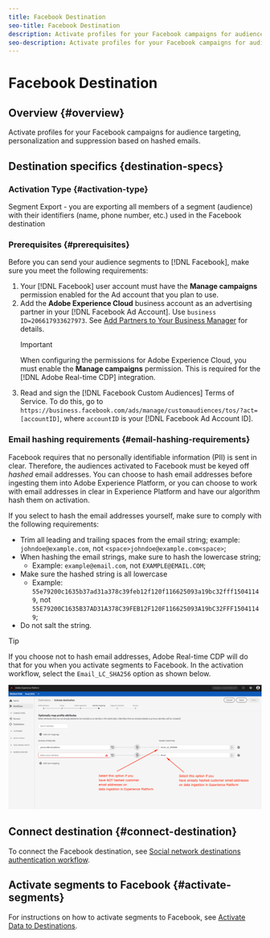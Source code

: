 ```yaml
---
title: Facebook Destination
seo-title: Facebook Destination
description: Activate profiles for your Facebook campaigns for audience targeting, personalization and suppression based on hashed emails.
seo-description: Activate profiles for your Facebook campaigns for audience targeting, personalization and suppression based on hashed emails.
---
```


# Facebook Destination 

## Overview {#overview}

Activate profiles for your Facebook campaigns for audience targeting, personalization and suppression based on hashed emails.

## Destination specifics {destination-specs}

### Activation Type {#activation-type}

Segment Export - you are exporting all members of a segment (audience) with their identifiers (name, phone number, etc.) used in the Facebook destination

### Prerequisites {#prerequisites}

Before you can send your audience segments to [!DNL Facebook], make sure you meet the following requirements:

1. Your [!DNL Facebook] user account must have the **Manage campaigns** permission enabled for the Ad account that you plan to use.
2. Add the **Adobe Experience Cloud** business account as an advertising partner in your [!DNL Facebook Ad Account]. Use `business ID=206617933627973`. See [Add Partners to Your Business Manager](https://www.facebook.com/business/help/1717412048538897) for details.
    >[!IMPORTANT]
    > When configuring the permissions for Adobe Experience Cloud, you must enable the **Manage campaigns** permission. This is required for the [!DNL Adobe Real-time CDP] integration.
3. Read and sign the [!DNL Facebook Custom Audiences] Terms of Service. To do this, go to `https://business.facebook.com/ads/manage/customaudiences/tos/?act=[accountID]`, where `accountID` is your [!DNL Facebook Ad Account ID].

### Email hashing requirements {#email-hashing-requirements}

Facebook requires that no personally identifiable information (PII) is sent in clear. Therefore, the audiences activated to Facebook must be keyed off *hashed* email addresses. You can choose to hash email addresses before ingesting them into Adobe Experience Platform, or you can choose to work with email addresses in clear in Experience Platform and have our algorithm hash them on activation.

If you select to hash the email addresses yourself, make sure to comply with the following requirements:

* Trim all leading and trailing spaces from the email string; example: `johndoe@example.com`, not `<space>johndoe@example.com<space>`;
* When hashing the email strings, make sure to hash the lowercase string;
  * Example: `example@email.com`, not `EXAMPLE@EMAIL.COM`;
* Make sure the hashed string is all lowercase
  * Example: `55e79200c1635b37ad31a378c39feb12f120f116625093a19bc32fff15041149`, not `55E79200C1635B37AD31A378C39FEB12F120F116625093A19bC32FFF15041149`;
* Do not salt the string.


>[!TIP]
>
>If you choose not to hash email addresses, Adobe Real-time CDP will do that for you when you activate segments to Facebook. In the activation workflow, select the `Email_LC_SHA256` option as shown below.


![Hashing on activation](/help/rtcdp/destinations/assets/identity-mapping.png)

## Connect destination {#connect-destination}

To connect the Facebook destination, see [Social network destinations authentication workflow](/help/rtcdp/destinations/social-network-destinations-workflow.md). 


## Activate segments to Facebook {#activate-segments}

For instructions on how to activate segments to Facebook, see [Activate Data to Destinations](/help/rtcdp/destinations/activate-destinations.md). 